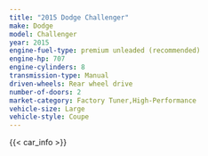 ```yaml
---
title: "2015 Dodge Challenger"
make: Dodge
model: Challenger
year: 2015
engine-fuel-type: premium unleaded (recommended)
engine-hp: 707
engine-cylinders: 8
transmission-type: Manual
driven-wheels: Rear wheel drive
number-of-doors: 2
market-category: Factory Tuner,High-Performance
vehicle-size: Large
vehicle-style: Coupe
---
```


{{< car_info >}}
